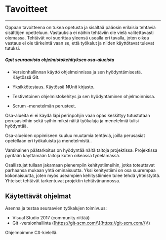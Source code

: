 # Tavoitteet

---

Oppaan tavoitteena on tukea opetusta ja sisältää pääosin erilaisia tehtäviä sisältöjen opetteluun. Vastauksia ei näihin tehtäviin ole vielä valitettavasti olemassa. Tehtävät voi suorittaa yleensä usealla eri tavalla, joten oikea vastaus ei ole tärkeintä vaan se, että työkalut ja niiden käyttötavat tulevat tutuksi.

##### Opit seuraavista ohjelmistokehityksen osa-alueista

* Versionhallinnan käyttö ohjelmoinnissa ja sen hyödyntämisestä. Käytössä Git.

* Yksikkötestaus. Käytössä NUnit kirjasto.

* Testivetoinen ohjelmistokehitys ja sen hyödyntäminen ohjelmoinnissa.

* Scrum -menetelmän perusteet.

Osa-alueita ei ei käydä läpi perinpohjin vaan opas keskittyy tutustutaan perusasioihin sekä syihin miksi näitä työkaluja ja menetelmiä tulisi hyödyntää.

Osa-alueiden oppimiseen kuuluu muutamia tehtäviä, joilla perusasiat opetellaan eri työkaluista ja menetelmistä..

Varsinainen päätarkoitus on hyödyntää näitä taitoja projektissa. Projektissa pyritään käyttämään taitoja kuten oikeassa työelämässä.

Osallistujat tullaan jakamaan pienempiin kehitystiimeihin, jotka toteuttavat parhaansa mukaan yhtä ominaisuutta. Yksi kehitystiimi on osa suurempaa kokonaisuutta, joten myös useampien kehitystiimien tulee tehdä yhteistyötä. Yhteiset tehtävät tarkentuvat projektin tehtävänannossa.

## Käytettävät ohjelmat

Asenna ja testaa seuraavien työkalujen toimivuus:

* Visual Studio 2017 \(community riittää\)
* Git -versionhallinta \([https://git-scm.com/\](https://git-scm.com/\)\)

Ohjelmoimme C\#-kielellä.

